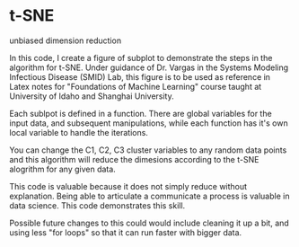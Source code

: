 # t-SNE
unbiased dimension reduction

In this code, I create a figure of subplot to demonstrate the steps in the algorithm for t-SNE. 
Under guidance of Dr. Vargas in the Systems Modeling Infectious Disease (SMID) Lab, this figure is to be used as reference in Latex notes for "Foundations of Machine Learning" course taught at University of Idaho and Shanghai University. 

Each sublpot is defined in a function. There are global variables for the input data, and subsequent manipulations, while each function has it's own local variable to handle the iterations. 

You can change the C1, C2, C3 cluster variables to any random data points and this algorithm will reduce the dimesions according to the t-SNE alogrithm for any given data. 

This code is valuable because it does not simply reduce without explanation. Being able to articulate a communicate a process is valuable in data science. This code demonstrates this skill. 

Possible future changes to this could would include cleaning it up a bit, and using less "for loops" so that it can run faster with bigger data. 
